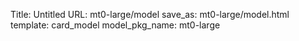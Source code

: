 Title: Untitled
URL: mt0-large/model
save_as: mt0-large/model.html
template: card_model
model_pkg_name: mt0-large

